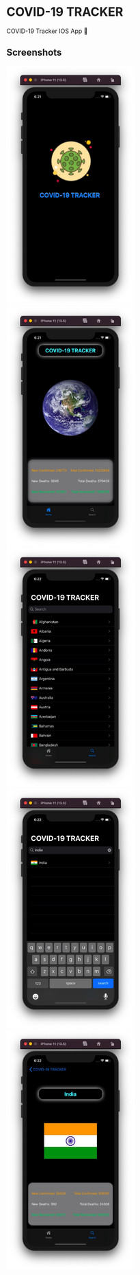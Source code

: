 # COVID-19 TRACKER
COVID-19 Tracker IOS App 🦠

## Screenshots

<img src="https://github.com/Rohan-cod/COVID-19_TRACKER/blob/master/Screenshots/Start.jpg" width="300"><img src="https://github.com/Rohan-cod/COVID-19_TRACKER/blob/master/Screenshots/Home.jpg" width="300"><img src="https://github.com/Rohan-cod/COVID-19_TRACKER/blob/master/Screenshots/Search.jpg" width="300"><img src="https://github.com/Rohan-cod/COVID-19_TRACKER/blob/master/Screenshots/India.jpg" width="300"><img src="https://github.com/Rohan-cod/COVID-19_TRACKER/blob/master/Screenshots/Detail.jpg" width="300">
